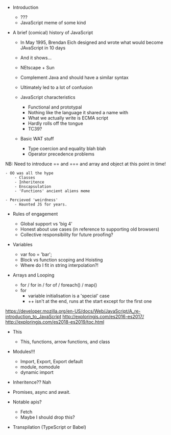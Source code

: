 
- Introduction
    - ???
    - JavaScript meme of some kind

- A brief (comical) history of JavaScript
    - In May 1995, Brendan Eich designed and wrote what would become JAvaScript in 10 days
    - And it shows...
    - NEtscape + Sun
    - Complement Java and should have a similar syntax
    - Ultimately led to a lot of confusion

    - JavaScript characteristics
        - Functional and prototypal
        - Nothing like the language it shared a name with
        - What we actually write is ECMA script
        - Hardly rolls off the tongue
        - TC39?

    - Basic WAT stuff
        - Type coercion and equality blah blah
        - Operator precedence problems

 NB: Need to introduce == and === and array and object at this point in time!

    - OO was all the hype
        - Classes
        - Inheritence
        - Enscapsulation
        - 'Functions' ancient aliens meme

    - Percieved 'weirdness'
        - Haunted JS for years.

- Rules of engagement
    - Global support vs 'big 4'
    - Honest about use cases (in reference to supporting old browsers)
    - Collective responsibility for future proofing?

- Variables
    - var foo = 'bar';
    - Block vs function scoping and Hoisting
    - Where do I fit in string interpolation?!

- Arrays and Looping
    - for / for in / for of / foreach() / map()
    - for
        - variable initialisation is a 'special' case
        - ++ isn't at the end, runs at the start except for the first one


https://developer.mozilla.org/en-US/docs/Web/JavaScript/A_re-introduction_to_JavaScript
http://exploringjs.com/es2016-es2017/
http://exploringjs.com/es2018-es2019/toc.html

- This
    - This, functions, arrow functions, and class

- Modules!!!
    - Import, Export, Export default
    - module, nomodule
    - dynamic import

- Inheritence?? Nah

- Promises, async and await.

- Notable apis?
    - Fetch
    - Maybe I should drop this?

- Transpilation (TypeScript or Babel)

